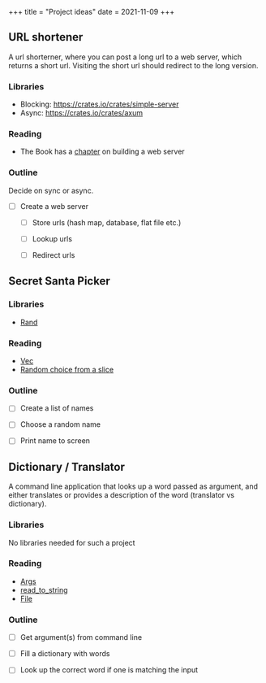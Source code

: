 +++
title = "Project ideas"
date = 2021-11-09
+++

## URL shortener

A url shorterner, where you can post a long url to a web server, which returns a
short url. Visiting the short url should redirect to the long version.

### Libraries

* Blocking: https://crates.io/crates/simple-server
* Async: https://crates.io/crates/axum

### Reading

* The Book has a
  [chapter](https://doc.rust-lang.org/book/ch20-00-final-project-a-web-server.html)
  on building a web server


### Outline

Decide on sync or async.

* [ ] Create a web server
    * [ ] Store urls (hash map, database, flat file etc.)
    * [ ] Lookup urls
    * [ ] Redirect urls


## Secret Santa Picker

### Libraries

* [Rand](https://crates.io/crates/rand/)

### Reading

* [Vec](https://doc.rust-lang.org/std/vec/struct.Vec.html)
* [Random choice from a slice](https://docs.rs/rand/0.8.4/rand/seq/trait.SliceRandom.html#tymethod.choose)

### Outline

* [ ] Create a list of names
* [ ] Choose a random name
* [ ] Print name to screen


## Dictionary / Translator

A command line application that looks up a word passed as argument,
and either translates or provides a description of the word (translator vs
dictionary).

### Libraries

No libraries needed for such a project

### Reading

* [Args](https://doc.rust-lang.org/std/env/fn.args.html)
* [read_to_string](https://doc.rust-lang.org/std/fs/fn.read_to_string.html)
* [File](https://doc.rust-lang.org/std/fs/struct.File.html)

### Outline

* [ ] Get argument(s) from command line
* [ ] Fill a dictionary with words
* [ ] Look up the correct word if one is matching the input

